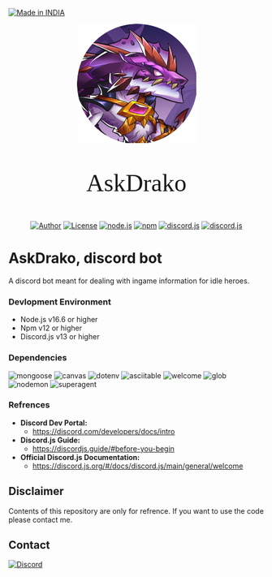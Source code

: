 <p align="left">
<a href="#"><img title="Made in INDIA" src="https://img.shields.io/badge/MADE%20IN-INDIA-green?colorA=%23ff9933&colorB=%23017e40&style=for-the-badge"></a>
</p>

<p align="center">
<a href="#"><img title="askdrako" src="Images/logo.png" width='235'></a> 

<p align='center' style="font-size:48px; font-family: cursive; "> AskDrako </p>
</p>

<p align="center">
<a href="https://github.com/Pruthviraj-S"><img title="Author" src="https://img.shields.io/badge/Author-Pruthviraj--S-red.svg?logo=github"></a>
<a href="/LICENSE"><img title="License" src="https://img.shields.io/github/license/Pruthviraj-S/Computer-Forensics"></a>
<a href="https://nodejs.org/en/"><img title="node.js" src="https://img.shields.io/node/v/discord.js"></a>
<a href="https://nodejs.org/en/"><img title="npm" src="https://img.shields.io/npm/v/discord.js"></a>
<a href="https://discord.js.org/#/"><img title="discord.js" src="https://img.shields.io/badge/discord.js-v13.8.1-critical"></a>
<a href="https://discord.js.org/#/"><img title="discord.js" src="https://img.shields.io/github/package-json/v/pruthviraj-s/askdrako"></a>
</p>

# AskDrako, discord bot

A discord bot meant for dealing with ingame information for idle heroes.

### Devlopment Environment
* Node.js v16.6 or higher
* Npm v12 or higher
* Discord.js v13 or higher

### Dependencies
![mongoose](https://img.shields.io/github/package-json/dependency-version/pruthviraj-s/askdrako/mongoose)
![canvas](https://img.shields.io/github/package-json/dependency-version/pruthviraj-s/askdrako/canvas)
![dotenv](https://img.shields.io/github/package-json/dependency-version/pruthviraj-s/askdrako/dotenv)
![asciitable](https://img.shields.io/github/package-json/dependency-version/pruthviraj-s/askdrako/ascii-table)
![welcome](https://img.shields.io/github/package-json/dependency-version/pruthviraj-s/askdrako/discord-welcome-card)
![glob](https://img.shields.io/github/package-json/dependency-version/pruthviraj-s/askdrako/glob)
![nodemon](https://img.shields.io/github/package-json/dependency-version/pruthviraj-s/askdrako/nodemon)
![superagent](https://img.shields.io/github/package-json/dependency-version/pruthviraj-s/askdrako/superagent)

### Refrences
* **Discord Dev Portal:**
    - https://discord.com/developers/docs/intro
* **Discord.js Guide:**
    - https://discordjs.guide/#before-you-begin
* **Official Discord.js Documentation:**
    - https://discord.js.org/#/docs/discord.js/main/general/welcome


## Disclaimer
Contents of this repository are only for refrence. If you want to use the code please contact me.
## Contact
<p align='left'><a href='https://discord.com/channels/@me/495023063486824467'><img alt="Discord" src="https://img.shields.io/badge/Discord%20-%237289DA.svg?&style=for-the-badge&logo=discord&logoColor=white"/></a></p>